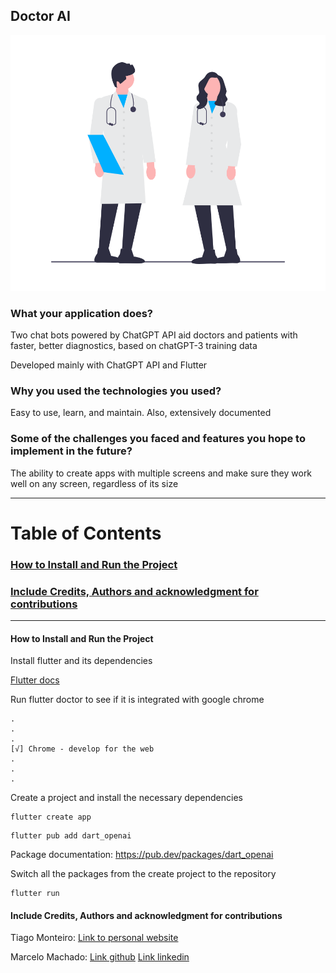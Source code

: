 ## Doctor AI

![doctor](https://github.com/tiagomonteiro0715/doctorAI/blob/main/doctor.png)

### What your application does?

Two chat bots powered by ChatGPT API aid doctors and patients with faster, better diagnostics, based on chatGPT-3 training data

Developed mainly with ChatGPT API and Flutter
 
### Why you used the technologies you used?

Easy to use, learn, and maintain. Also, extensively documented
    
### Some of the challenges you faced and features you hope to implement in the future?

The ability to create apps with multiple screens and make sure they work well on any screen, regardless of its size


-----



# Table of Contents

### [ How to Install and Run the Project ](#How_to_install)

### [ Include Credits, Authors and acknowledgment for contributions ](#credits)



-----



<a name="How_to_install">

#### How to Install and Run the Project

Install flutter and its dependencies

[Flutter docs](https://docs.flutter.dev/)


Run flutter doctor to see if it is integrated with google chrome

```
.
.
.
[√] Chrome - develop for the web 
.
.
.
```

Create a project and install the necessary dependencies
```
flutter create app
```

```
flutter pub add dart_openai
```

Package documentation: https://pub.dev/packages/dart_openai

Switch all the packages from the create project to the repository
```
flutter run
```

<a name="credits">

#### Include Credits, Authors and acknowledgment for contributions

Tiago Monteiro:
  [Link to personal website](https://tiagomonteiro0715.github.io/)

Marcelo Machado:
  [Link github](https://github.com/DevMarshall4)
  [Link linkedin](https://www.linkedin.com/in/mj-machado55/)
</a>

